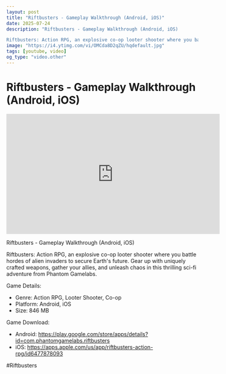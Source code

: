 ```yaml
---
layout: post
title: "Riftbusters - Gameplay Walkthrough (Android, iOS)"
date: 2025-07-24
description: "Riftbusters - Gameplay Walkthrough (Android, iOS)

Riftbusters: Action RPG, an explosive co-op looter shooter where you battle hordes of alien invaders ..."
image: "https://i4.ytimg.com/vi/OMCda8D2qZU/hqdefault.jpg"
tags: [youtube, video]
og_type: "video.other"
---
```


<script type="application/ld+json">
{
  "@context": "http://schema.org",
  "@type": "VideoObject",
  "name": "Riftbusters - Gameplay Walkthrough (Android, iOS)",
  "description": "Riftbusters - Gameplay Walkthrough (Android, iOS)\n\nRiftbusters: Action RPG, an explosive co-op looter shooter where you battle hordes of alien invaders to secure Earth's future. Gear up with uniquely crafted weapons, gather your allies, and unleash chaos in this thrilling sci-fi adventure from Phantom Gamelabs.\n\nGame Details:\n\n- Genre: Action RPG, Looter Shooter, Co-op\n- Platform: Android, iOS\n- Size: 846 MB\n\nGame Download:\n\n- Android: https://play.google.com/store/apps/details?id=com.phantomgamelabs.riftbusters\n- iOS: https://apps.apple.com/us/app/riftbusters-action-rpg/id6477878093\n\n#Riftbusters",
  "thumbnailUrl": "https://i4.ytimg.com/vi/OMCda8D2qZU/hqdefault.jpg",
  "uploadDate": "2025-07-24T21:06:06",
  "embedUrl": "https://www.youtube.com/embed/OMCda8D2qZU",
  "publisher": {
    "@type": "Person",
    "name": "Celo Zaga"
  },
  "mainEntityOfPage": {
    "@type": "WebPage",
    "@id": "https://celozaga.github.io/2025/07/24/riftbusters---gameplay-walkthrough-(android,-ios)-OMCda8D2qZU.html"
  },
  "duration": "PT0M0S"
}
</script>

<script type="application/ld+json">
{
  "@context": "http://schema.org",
  "@type": "BlogPosting",
  "headline": "Riftbusters - Gameplay Walkthrough (Android, iOS)",
  "image": "https://i4.ytimg.com/vi/OMCda8D2qZU/hqdefault.jpg",
  "publisher": {
    "@type": "Person",
    "name": "Celo Zaga"
  },
  "url": "https://celozaga.github.io/2025/07/24/riftbusters---gameplay-walkthrough-(android,-ios)-OMCda8D2qZU.html",
  "datePublished": "2025-07-24T21:06:06",
  "dateCreated": "2025-07-24T21:06:06",
  "dateModified": "2025-07-24T21:06:06",
  "description": "Riftbusters - Gameplay Walkthrough (Android, iOS)\n\nRiftbusters: Action RPG, an explosive co-op looter shooter where you battle hordes of alien invaders ...",
  "author": {
    "@type": "Person",
    "name": "Celo Zaga"
  },
  "mainEntityOfPage": {
    "@type": "WebPage",
    "@id": "https://celozaga.github.io/2025/07/24/riftbusters---gameplay-walkthrough-(android,-ios)-OMCda8D2qZU.html"
  }
}
</script>

<h1 class="youtube-post-title">Riftbusters - Gameplay Walkthrough (Android, iOS)</h1>

<iframe width="560" height="315" src="https://www.youtube.com/embed/OMCda8D2qZU" class="youtube-post-embed" frameborder="0" allowfullscreen></iframe>

<p class="youtube-post-description">Riftbusters - Gameplay Walkthrough (Android, iOS)

Riftbusters: Action RPG, an explosive co-op looter shooter where you battle hordes of alien invaders to secure Earth's future. Gear up with uniquely crafted weapons, gather your allies, and unleash chaos in this thrilling sci-fi adventure from Phantom Gamelabs.

Game Details:

- Genre: Action RPG, Looter Shooter, Co-op
- Platform: Android, iOS
- Size: 846 MB

Game Download:

- Android: https://play.google.com/store/apps/details?id=com.phantomgamelabs.riftbusters
- iOS: https://apps.apple.com/us/app/riftbusters-action-rpg/id6477878093

#Riftbusters</p>

